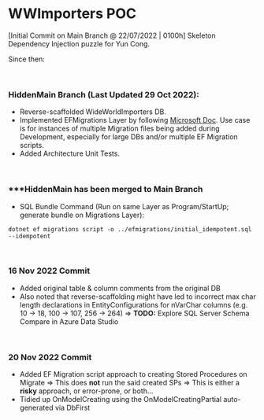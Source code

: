 # WWImporters POC

[Initial Commit on Main Branch @ 22/07/2022 | 0100h] Skeleton Dependency Injection puzzle for Yun Cong.

Since then:

<br />
<h3>HiddenMain Branch (Last Updated 29 Oct 2022):</h3>

- Reverse-scaffolded WideWorldImporters DB.
- Implemented EFMigrations Layer by following [Microsoft Doc](https://learn.microsoft.com/en-us/ef/core/managing-schemas/migrations/projects?tabs=vs). Use case is for instances of multiple Migration files being added during Development, especially for large DBs and/or multiple EF Migration scripts.
- Added Architecture Unit Tests.

<br />

<h3>***HiddenMain has been merged to Main Branch</h3>

- SQL Bundle Command (Run on same Layer as Program/StartUp; generate bundle on Migrations Layer):

```
dotnet ef migrations script -o ../efmigrations/initial_idempotent.sql --idempotent
```

<br />

<h3>16 Nov 2022 Commit</h3>

- Added original table & column comments from the original DB
- Also noted that reverse-scaffolding might have led to incorrect max char length declarations in EntityConfigurations for nVarChar columns (e.g. 10 -> 18, 100 -> 107, 256 -> 264)
    => <b>TODO:</b> Explore SQL Server Schema Compare in Azure Data Studio

<br />

<h3>20 Nov 2022 Commit</h3>

- Added EF Migration script approach to creating Stored Procedures on Migrate
    => This does <b>not</b> run the said created SPs
    => This is either a <b>risky</b> approach, or error-prone, or both...
- Tidied up OnModelCreating using the OnModelCreatingPartial auto-generated via DbFirst

<br />
<br />
<br />